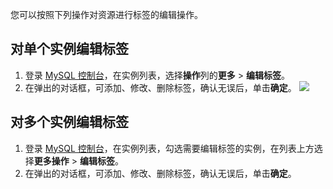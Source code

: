 
您可以按照下列操作对资源进行标签的编辑操作。

## 对单个实例编辑标签
1. 登录 [MySQL 控制台](https://console.cloud.tencent.com/cdb)，在实例列表，选择**操作**列的**更多** > **编辑标签**。
2. 在弹出的对话框，可添加、修改、删除标签，确认无误后，单击**确定**。
![](https://main.qcloudimg.com/raw/53c4434896a08e2714285ab8e46d0901.png)


## 对多个实例编辑标签
1. 登录 [MySQL 控制台](https://console.cloud.tencent.com/cdb)，在实例列表，勾选需要编辑标签的实例，在列表上方选择**更多操作** > **编辑标签**。
2. 在弹出的对话框，可添加、修改、删除标签，确认无误后，单击**确定**。

